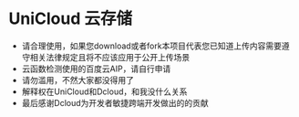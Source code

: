 # UniCloud 云存储
- 请合理使用，如果您download或者fork本项目代表您已知道上传内容需要遵守相关法律规定且将不应该应用于公开上传场景
- 云函数检测使用的百度云AIP，请自行申请
- 请勿滥用，不然大家都没得用了
- 解释权在UniCloud和Dcloud，和我没什么关系
- 最后感谢Dcloud为开发者敏捷跨端开发做出的的贡献
